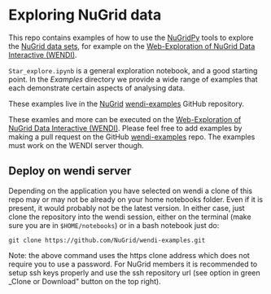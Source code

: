 
# Exploring NuGrid data

This repo contains examples of how to use the [NuGridPy](https://nugrid.github.io/NuGridPy) tools to explore the [NuGrid data sets](http://www.nugridstars.org/data-and-software/yields/set-1), for example on the [Web-Exploration of NuGrid Data Interactive (WENDI)](https://wendi.nugridstars.org).

`Star_explore.ipynb` is a general exploration notebook, and a good starting point.
In the _Examples_ directory we provide a wide range of examples that each demonstrate certain aspects of analysing data. 

These examples live in the [NuGrid](https://github.com/NuGrid) [wendi-examples](https://github.com/NuGrid/wendi-examples) GitHub repository.

These examles and more can be executed on the [Web-Exploration of NuGrid Data Interactive (WENDI)](https://wendi.nugridstars.org). Please feel free to add examples by making a pull request on the GitHub [wendi-examples](https://github.com/NuGrid/wendi-examples) repo. The examples must work on the WENDI server though. 

## Deploy on wendi server
Depending on the application you have selected on wendi a clone of this repo may or may not be already on your home notebooks folder. Even if it is present, it would probably not be the latest version. In either case, just clone the repository into the wendi session, either on the terminal (make sure you are in `$HOME/notebooks`) or in a bash notebook just do:
```
git clone https://github.com/NuGrid/wendi-examples.git
```
Note: the above command uses the https clone address which does not require you to use a password. For NuGrid members it is recommended to setup ssh keys properly and use the ssh repository url (see option in green _Clone or Download" button on the top right).
